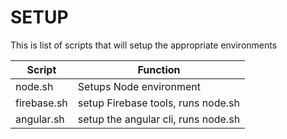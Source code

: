 # SETUP

This is list of scripts that will setup the appropriate environments

| Script        | Function
| ------------- |---------------
| node.sh       | Setups Node environment
| firebase.sh   | setup Firebase tools, runs node.sh
| angular.sh    | setup the angular cli, runs node.sh

